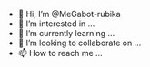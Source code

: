 - 👋 Hi, I’m @MeGabot-rubika
- 👀 I’m interested in ...
- 🌱 I’m currently learning ...
- 💞️ I’m looking to collaborate on ...
- 📫 How to reach me ...

<!---
MeGabot-rubika/MeGabot-rubika is a ✨ special ✨ repository because its `README.md` (this file) appears on your GitHub profile.
You can click the Preview link to take a look at your changes.
--->
